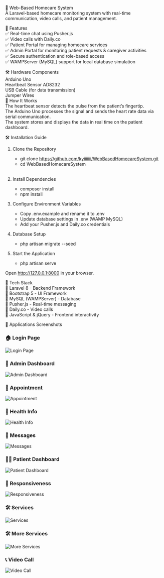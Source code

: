 🏥 Web-Based Homecare System<br>
A Laravel-based homecare monitoring system with real-time communication, video calls, and patient management.

🚀 Features<br>
✅ Real-time chat using Pusher.js<br>
✅ Video calls with Daily.co<br>
✅ Patient Portal for managing homecare services<br>
✅ Admin Portal for monitoring patient requests & caregiver activities<br>
✅ Secure authentication and role-based access<br>
✅ WAMPServer (MySQL) support for local database simulation<br>

🛠️ Hardware Components<br>
Arduino Uno<br>
Heartbeat Sensor AD8232 <br>
USB Cable (for data transmission)<br>
Jumper Wires<br>
🔗 How It Works<br>
The heartbeat sensor detects the pulse from the patient’s fingertip.<br>
The Arduino Uno processes the signal and sends the heart rate data via serial communication.<br>
The system stores and displays the data in real time on the patient dashboard.<br>




🛠️ Installation Guide<br>
1. Clone the Repository<br>
   - git clone https://github.com/kyiiiiiii/WebBasedHomecareSystem.git<br>
   - cd WebBasedHomecareSystem</li><br>
    
2. Install Dependencies<br>
   - composer install<br>
   - npm install<br>

3. Configure Environment Variables<br>
   - Copy .env.example and rename it to .env<br>
   - Update database settings in .env (WAMP MySQL)<br>
   - Add your Pusher.js and Daily.co credentials<br>

4. Database Setup<br>
   - php artisan migrate --seed<br>

5. Start the Application<br>
   - php artisan serve<br>

Open http://127.0.0.1:8000 in your browser.

📜 Tech Stack<br>
🔹 Laravel 8 - Backend Framework<br>
🔹 Bootstrap 5 - UI Framework<br>
🔹 MySQL (WAMPServer) - Database<br>
🔹 Pusher.js - Real-time messaging<br>
🔹 Daily.co - Video calls<br>
🔹 JavaScript & jQuery - Frontend interactivity<br>

📸 Applications Screenshots

### 🏠 Login Page  
![Login Page](screenshots/LoginPage.png)  

### 🔹 Admin Dashboard  
![Admin Dashboard](screenshots/admin%20dashboard.png)  

### 📅 Appointment  
![Appointment](screenshots/appintment.png)  

### 🏥 Health Info  
![Health Info](screenshots/healthinfo.png)  

### 💬 Messages  
![Messages](screenshots/message.png)  

### 🧑‍⚕️ Patient Dashboard  
![Patient Dashboard](screenshots/patientDashboard.png)  

### 📏 Responsiveness  
![Responsiveness](screenshots/responsiveness.png)  

### 🛠️ Services  
![Services](screenshots/services.png)  

### 🛠️ More Services  
![More Services](screenshots/services2.png)  

### 📞 Video Call  
![Video Call](screenshots/videocall.png)  


